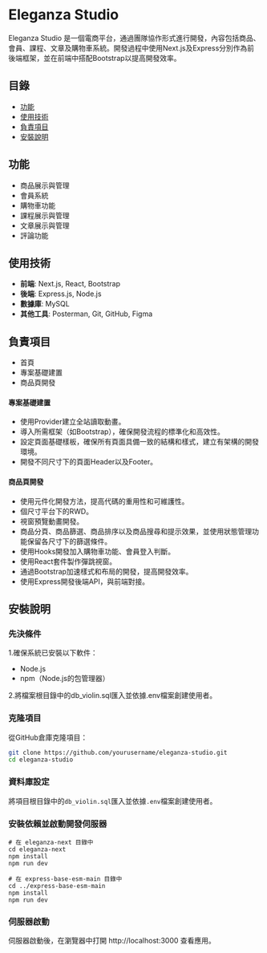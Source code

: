# Eleganza Studio

Eleganza Studio 是一個電商平台，通過團隊協作形式進行開發，內容包括商品、會員、課程、文章及購物車系統。開發過程中使用Next.js及Express分別作為前後端框架，並在前端中搭配Bootstrap以提高開發效率。

## 目錄

- [功能](#功能)
- [使用技術](#使用技術)
- [負責項目](#負責項目)
- [安裝說明](#安裝說明)
  
## 功能

- 商品展示與管理
- 會員系統
- 購物車功能
- 課程展示與管理
- 文章展示與管理
- 評論功能

## 使用技術

- **前端**: Next.js, React, Bootstrap
- **後端**: Express.js, Node.js
- **數據庫**: MySQL
- **其他工具**: Posterman, Git, GitHub, Figma

## 負責項目

- 首頁
- 專案基礎建置
- 商品頁開發

#### 專案基礎建置

- 使用Provider建立全站讀取動畫。
- 導入所需框架（如Bootstrap），確保開發流程的標準化和高效性。
- 設定頁面基礎樣板，確保所有頁面具備一致的結構和樣式，建立有架構的開發環境。
- 開發不同尺寸下的頁面Header以及Footer。

#### 商品頁開發

- 使用元件化開發方法，提高代碼的重用性和可維護性。
- 個尺寸平台下的RWD。
- 視窗預覽動畫開發。
- 商品分頁、商品篩選、商品排序以及商品搜尋和提示效果，並使用狀態管理功能保留各尺寸下的篩選條件。
- 使用Hooks開發加入購物車功能、會員登入判斷。
- 使用React套件製作彈跳視窗。
- 通過Bootstrap加速樣式和布局的開發，提高開發效率。
- 使用Express開發後端API，與前端對接。

## 安裝說明

### 先決條件

1.確保系統已安裝以下軟件：
- Node.js
- npm（Node.js的包管理器）

2.將檔案根目錄中的db_violin.sql匯入並依據.env檔案創建使用者。

### 克隆項目

從GitHub倉庫克隆項目：
```bash
git clone https://github.com/yourusername/eleganza-studio.git
cd eleganza-studio
```

### 資料庫設定

將項目根目錄中的`db_violin.sql`匯入並依據`.env`檔案創建使用者。

### 安裝依賴並啟動開發伺服器

```
# 在 eleganza-next 目錄中
cd eleganza-next
npm install
npm run dev

# 在 express-base-esm-main 目錄中
cd ../express-base-esm-main
npm install
npm run dev
```
### 伺服器啟動

伺服器啟動後，在瀏覽器中打開 http://localhost:3000 查看應用。


